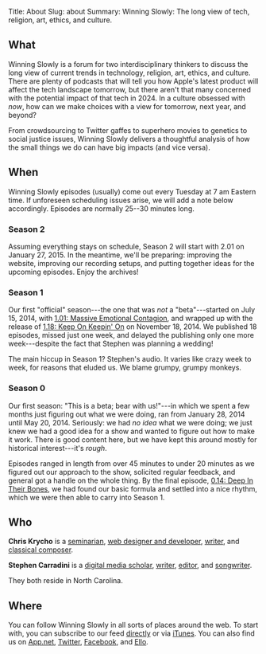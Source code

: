 Title: About
Slug: about
Summary: Winning Slowly: The long view of tech, religion, art, ethics, and culture.

## What

Winning Slowly is a forum for two interdisciplinary thinkers to discuss
the long view of current trends in technology, religion, art, ethics,
and culture. There are plenty of podcasts that will tell you how Apple's
latest product will affect the tech landscape tomorrow, but there aren't
that many concerned with the potential impact of that tech in 2024. In a
culture obsessed with *now*, how can we make choices with a view for
tomorrow, next year, and beyond?

From crowdsourcing to Twitter gaffes to superhero movies to genetics to
social justice issues, Winning Slowly delivers a thoughtful analysis of
how the small things we do can have big impacts (and vice versa).

## When

Winning Slowly episodes (usually) come out every Tuesday at 7 am Eastern
time. If unforeseen scheduling issues arise, we will add a note below
accordingly. Episodes are normally 25--30 minutes long.

### Season 2

Assuming everything stays on schedule, Season 2 will start with 2.01 on
January 27, 2015. In the meantime, we'll be preparing: improving the
website, improving our recording setups, and putting together ideas for
the upcoming episodes. Enjoy the archives!

### Season 1

Our first "official" season---the one that was *not* a "beta"---started on July
15, 2014, with [1.01: Massive Emotional Contagion][1.01], and wrapped up with
the release of [1.18: Keep On Keepin' On][1.18] on November 18,
2014. We published 18 episodes, missed just one week, and delayed the
publishing only one more week---despite the fact that Stephen was
planning a wedding!

[1.01]: //www.winningslowly.org/2014/07/massive-emotional-contagion/
[1.18]: //www.winningslowly.org/2014/11/keep-on-keepin-on/

The main hiccup in Season 1? Stephen's audio. It varies like crazy week
to week, for reasons that eluded us. We blame grumpy, grumpy monkeys.

### Season 0

Our first season: "This is a beta; bear with us!"---in which we spent a few
months just figuring out what we were doing, ran from January 28, 2014 until May
20, 2014. Seriously: we had *no idea* what we were doing; we just knew we had a
good idea for a show and wanted to figure out how to make it work. There is good
content here, but we have kept this around mostly for historical interest---it's
*rough*.

Episodes ranged in length from over 45 minutes to under 20 minutes as we figured
out our approach to the show, solicited regular feedback, and general got a
handle on the whole thing. By the final episode, [0.14: Deep In Their Bones], we
had found our basic formula and settled into a nice rhythm, which we were then
able to carry into Season 1.

[0.14: Deep In Their Bones]: //www.winningslowly.org/2014/05/deep-in-their-bones/

## Who

**Chris Krycho** is a [seminarian], [web designer and developer], [writer][ckc], and
[classical composer].

[seminarian]: //www.sebts.edu/ "Southeastern Baptist Theological Seminary"
[web designer and developer]: //represent.io/chriskrycho
[ckc]: //chriskrycho.com "chriskrycho.com"
[classical composer]: //soundcloud.com/chriskrycho

**Stephen Carradini** is a [digital media scholar], [writer][ic], [editor],
and [songwriter].

[digital media scholar]: //crdm.chass.ncsu.edu/students "Communication, Rhetoric, and Digital Media program, North Carolina State University"
[ic]: //independentclauses.com "Independent Clauses music blog"
[editor]: //stephencarradini.com "StephenCarradini.com"
[songwriter]: //themidnightsons.bandcamp.com "The Midnight Sons"

They both reside in North Carolina.

## Where

You can follow Winning Slowly in all sorts of places around the web. To start with, you can subscribe to our feed [<i class="fa fa-fw fa-rss"></i>directly](/feed.xml) or via [<i class="fa fa-fw fa-play-circle"></i>iTunes](https://itunes.apple.com/us/podcast/winning-slowly/id807603957?mt=2). You can also find us on [<i class="fa fa-fw fa-adn"></i>App.net](https://alpha.app.net/winningslowly), [<i class="fa fa-twitter"></i>Twitter](https://www.twitter.com/winningslowly), [<i class="fa fa-fw fa-facebook"></i>Facebook](https://www.facebook.com/winningslowlypodcast), and [Ello](https://ello.co/WinningSlowly).
